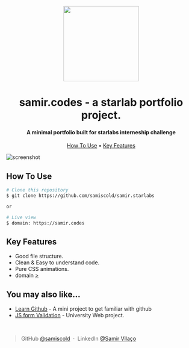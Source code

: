 <p href="#" align="center">
<img src="https://external-content.duckduckgo.com/iu/?u=https%3A%2F%2Fwww.outsource2kosovo.net%2Fuploads%2Flogos%2Fstarlabs_logo1540811913.png&f=1&nofb=1" width="200px">
</p>

<h1 align="center">
samir.codes - a starlab portfolio project.
<br>
</h1>



<h4 align="center">A minimal portfolio built for starlabs interneship challenge </h4>

<p align="center">
  <a href="#how-to-use">How To Use</a> •
  <a href="#key-features">Key Features</a>
</p>

![screenshot]()

## How To Use

```bash
# Clone this repository
$ git clone https://github.com/samiscold/samir.starlabs

or

# Live view
$ domain: https://samir.codes

```

## Key Features

* Good file structure.
* Clean & Easy to understand code.
* Pure CSS animations.
* domain <a href="https://www.samir.codes">></a>


## You may also like...

- [Learn Github](https://github.com/samiscold/github.course) - A mini project to get familiar with github
- [JS form Validation](https://github.com/samiscold/ubt-website-web-project) - University Web project.

<br>

> GitHub [@samiscold](https://github.com/samiscold) &nbsp;&middot;&nbsp;
> LinkedIn [@Samir Vllaço](https://www.linkedin.com/in/samirvlla%C3%A7o/)

